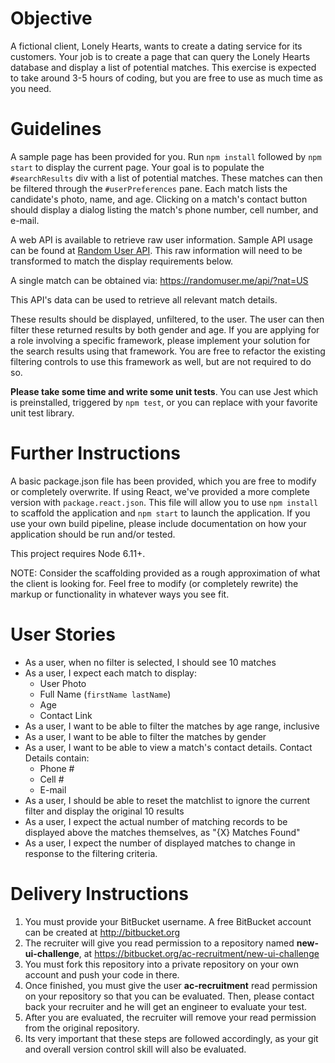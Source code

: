 Objective
=========
A fictional client, Lonely Hearts, wants to create a dating service for its customers. Your job is to create a page that can query the Lonely Hearts database and display a list of potential matches. This exercise is expected to take around 3-5 hours of coding, but you are free to use as much time as you need.

Guidelines
=========
A sample page has been provided for you. Run `npm install` followed by `npm start` to display the current page. Your goal is to populate the `#searchResults` div with a list of potential matches.
These matches can then be filtered through the `#userPreferences` pane.
Each match lists the candidate's photo, name, and age.
Clicking on a match's contact button should display a dialog listing the match's phone number, cell number, and e-mail.

A web API is available to retrieve raw user information. Sample API usage can be found at [Random User API](https://randomuser.me/documentation#howto).
This raw information will need to be transformed to match the display requirements below.

A single match can be obtained via: <https://randomuser.me/api/?nat=US>

This API's data can be used to retrieve all relevant match details.

These results should be displayed, unfiltered, to the user. The user can then filter these returned results by both gender and age.
If you are applying for a role involving a specific framework, please implement your solution for the search results using that framework.
You are free to refactor the existing filtering controls to use this framework as well, but are not required to do so.

**Please take some time and write some unit tests**. You can use Jest which is preinstalled, triggered by `npm test`, or you can replace with your favorite unit test library.

Further Instructions
===================
A basic package.json file has been provided, which you are free to modify or completely overwrite. If using React, we've provided a more complete version with `package.react.json`. This file will allow you to use `npm install` to scaffold the application and `npm start` to launch the application. If you use your own build pipeline, please include documentation on how your application should be run and/or tested.

This project requires Node 6.11+.

NOTE: Consider the scaffolding provided as a rough approximation of what the client is looking for. Feel free to modify (or completely rewrite) the markup or functionality in whatever ways you see fit. 

User Stories
============
* As a user, when no filter is selected, I should see 10 matches
* As a user, I expect each match to display:
    * User Photo
    * Full Name (`firstName lastName`)
    * Age
    * Contact Link
* As a user, I want to be able to filter the matches by age range, inclusive
* As a user, I want to be able to filter the matches by gender
* As a user, I want to be able to view a match's contact details. Contact Details contain:
    * Phone #
    * Cell #
    * E-mail
* As a user, I should be able to reset the matchlist to ignore the current filter and display the original 10 results
* As a user, I expect the actual number of matching records to be displayed above the matches themselves, as "{X} Matches Found"
* As a user, I expect the number of displayed matches to change in response to the filtering criteria.


Delivery Instructions
=====================

1. You must provide your BitBucket username. A free BitBucket account can be created at http://bitbucket.org
1. The recruiter will give you read permission to a repository named **new-ui-challenge**, at https://bitbucket.org/ac-recruitment/new-ui-challenge
1. You must fork this repository into a private repository on your own account and push your code in there.
1. Once finished, you must give the user **ac-recruitment** read permission on your repository so that you can be evaluated. Then, please contact back your recruiter and he will get an engineer to evaluate your test.
1. After you are evaluated, the recruiter will remove your read permission from the original repository.
1. Its very important that these steps are followed accordingly, as your git and overall version control skill will also be evaluated.
